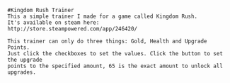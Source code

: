 	#Kingdom Rush Trainer
	This a simple trainer I made for a game called Kingdom Rush. 
	It's available on steam here: http://store.steampowered.com/app/246420/
	
	This trainer can only do three things: Gold, Health and Upgrade Points. 
	Just click the checkboxes to set the values. Click the button to set the upgrade 
	points to the specified amount,	65 is the exact amount to unlock all upgrades.
	
	